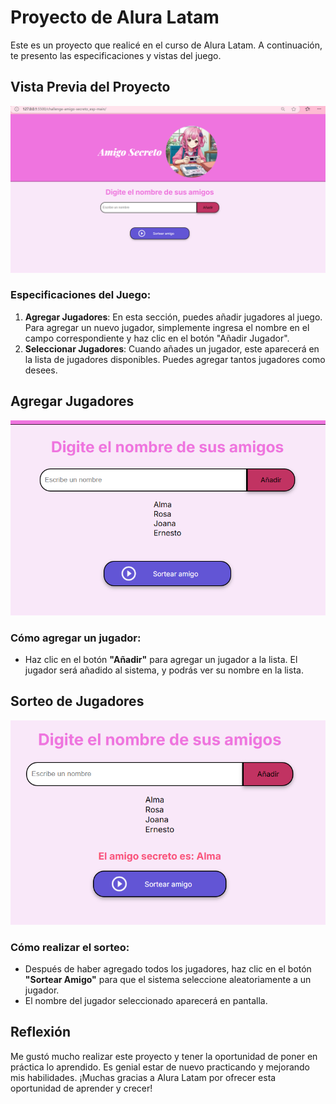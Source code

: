 # Proyecto de Alura Latam

Este es un proyecto que realicé en el curso de Alura Latam. A continuación, te presento las especificaciones y vistas del juego.

## Vista Previa del Proyecto

![Vista Previa del Proyecto](assets/Vista-previa.png)

### Especificaciones del Juego:
1. **Agregar Jugadores**: En esta sección, puedes añadir jugadores al juego. Para agregar un nuevo jugador, simplemente ingresa el nombre en el campo correspondiente y haz clic en el botón "Añadir Jugador".
2. **Seleccionar Jugadores**: Cuando añades un jugador, este aparecerá en la lista de jugadores disponibles. Puedes agregar tantos jugadores como desees.

## Agregar Jugadores

![Agregar Jugadores](assets/nombre-jugadores.png)

### Cómo agregar un jugador:
- Haz clic en el botón **"Añadir"** para agregar un jugador a la lista. El jugador será añadido al sistema, y podrás ver su nombre en la lista.

## Sorteo de Jugadores

![Sorteo de Jugadores](assets/sorteo-jugadores.png)

### Cómo realizar el sorteo:
- Después de haber agregado todos los jugadores, haz clic en el botón **"Sortear Amigo"** para que el sistema seleccione aleatoriamente a un jugador.
- El nombre del jugador seleccionado aparecerá en pantalla.

## Reflexión

Me gustó mucho realizar este proyecto y tener la oportunidad de poner en práctica lo aprendido. Es genial estar de nuevo practicando y mejorando mis habilidades. ¡Muchas gracias a Alura Latam por ofrecer esta oportunidad de aprender y crecer!
